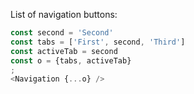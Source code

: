 List of navigation buttons:
```js
const second = 'Second'
const tabs = ['First', second, 'Third']
const activeTab = second
const o = {tabs, activeTab}
;
<Navigation {...o} />
```